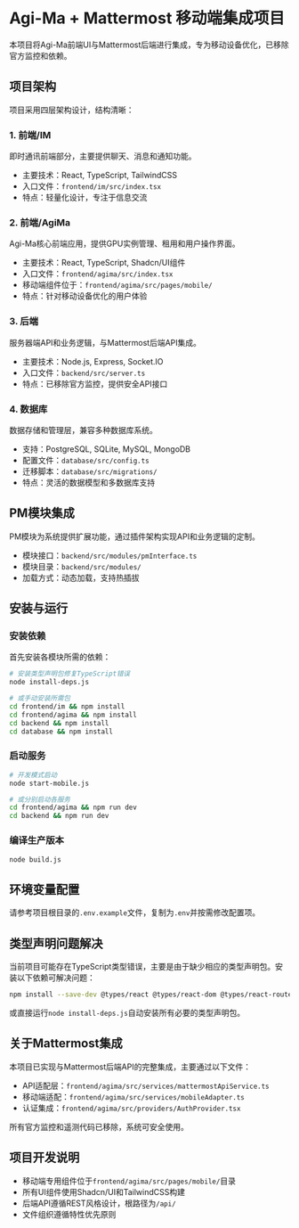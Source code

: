 # Agi-Ma + Mattermost 移动端集成项目

本项目将Agi-Ma前端UI与Mattermost后端进行集成，专为移动设备优化，已移除官方监控和依赖。

## 项目架构

项目采用四层架构设计，结构清晰：

### 1. 前端/IM
即时通讯前端部分，主要提供聊天、消息和通知功能。

- 主要技术：React, TypeScript, TailwindCSS
- 入口文件：`frontend/im/src/index.tsx`
- 特点：轻量化设计，专注于信息交流

### 2. 前端/AgiMa
Agi-Ma核心前端应用，提供GPU实例管理、租用和用户操作界面。

- 主要技术：React, TypeScript, Shadcn/UI组件
- 入口文件：`frontend/agima/src/index.tsx`
- 移动端组件位于：`frontend/agima/src/pages/mobile/`
- 特点：针对移动设备优化的用户体验

### 3. 后端
服务器端API和业务逻辑，与Mattermost后端API集成。

- 主要技术：Node.js, Express, Socket.IO
- 入口文件：`backend/src/server.ts`
- 特点：已移除官方监控，提供安全API接口

### 4. 数据库
数据存储和管理层，兼容多种数据库系统。

- 支持：PostgreSQL, SQLite, MySQL, MongoDB
- 配置文件：`database/src/config.ts`
- 迁移脚本：`database/src/migrations/`
- 特点：灵活的数据模型和多数据库支持

## PM模块集成

PM模块为系统提供扩展功能，通过插件架构实现API和业务逻辑的定制。

- 模块接口：`backend/src/modules/pmInterface.ts`
- 模块目录：`backend/src/modules/`
- 加载方式：动态加载，支持热插拔

## 安装与运行

### 安装依赖

首先安装各模块所需的依赖：

```bash
# 安装类型声明包修复TypeScript错误
node install-deps.js

# 或手动安装所需包
cd frontend/im && npm install
cd frontend/agima && npm install
cd backend && npm install
cd database && npm install
```

### 启动服务

```bash
# 开发模式启动
node start-mobile.js

# 或分别启动各服务
cd frontend/agima && npm run dev
cd backend && npm run dev
```

### 编译生产版本

```bash
node build.js
```

## 环境变量配置

请参考项目根目录的`.env.example`文件，复制为`.env`并按需修改配置项。

## 类型声明问题解决

当前项目可能存在TypeScript类型错误，主要是由于缺少相应的类型声明包。安装以下依赖可解决问题：

```bash
npm install --save-dev @types/react @types/react-dom @types/react-router-dom @types/node @types/express
```

或直接运行`node install-deps.js`自动安装所有必要的类型声明包。

## 关于Mattermost集成

本项目已实现与Mattermost后端API的完整集成，主要通过以下文件：

- API适配层：`frontend/agima/src/services/mattermostApiService.ts`
- 移动端适配：`frontend/agima/src/services/mobileAdapter.ts`
- 认证集成：`frontend/agima/src/providers/AuthProvider.tsx`

所有官方监控和遥测代码已移除，系统可安全使用。

## 项目开发说明

- 移动端专用组件位于`frontend/agima/src/pages/mobile/`目录
- 所有UI组件使用Shadcn/UI和TailwindCSS构建
- 后端API遵循REST风格设计，根路径为`/api/`
- 文件组织遵循特性优先原则
